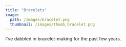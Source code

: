 ```yaml
---
title: "Bracelets"
image: 
  path: /images/bracelet.png
  thumbnail: /images/thumb_bracelet.png
---
```


I've dabbled in bracelet-making for the past few years.
